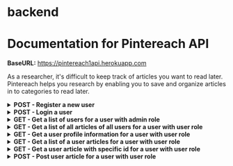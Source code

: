 # backend

# Documentation for Pintereach API

<b>BaseURL:</b> https://pintereach1api.herokuapp.com

As a researcher, it's difficult to keep track of articles you want to read later. Pintereach helps you research by enabling you to save and organize articles in to categories to read later.

<details>
<summary><b>POST - Register a new user</b></summary>

Endpoint: BaseURL/api/auth/register
Requires an object with a username, password, name, email - all string data types, and role is 1 for admin, and 2 for user:

```
{
	 "username": "aaron",
    "password": "qwerty",
    "name": "Aaron",
    "email": "aaron@gmail.com",
    "role": 1
}
```

When successful will return status code of 201 (CREATED), the new user object and a token (example):

```
{
    "data": {
        "id": 5,
        "username": "aaron",
        "name": "Aaron",
        "email": "aaron@gmail.com",
        "password": "$2a$08$yOVH2s1SQF57YA2V/LKDO.JRO02qtifGTFrmC4ql0/ONNVxiGjLX.",
        "role": 1
    },
    "jwt_token": "eyJhbGciOiJIUzI1NiIsInR5cCI6IkpXVCJ9.eyJzdWJqZWN0Ijo1LCJ1c2VybmFtZSI6InVzZXI1Iiwicm9sZSI6MSwiaWF0IjoxNTk3ODc4OTQ2LCJleHAiOjE1OTc4ODYxNDZ9.OAJUXgX_fbQ8djZpFNBxw8ztyPi-FgvPrgv6DlgIILU"
}
```

</details>

<details>
<summary><b>POST - Login a user</b></summary>
<br>
<b>Endpoint:</b> <code>BaseURL/api/auth/login</code>
<br>
<br>
Requires an object with a username and password, both string data types:

```
{
	"username": "aaron",
	"password": "qwerty"
}
```

When successful will return status code of 200 (OK), the new item object and a token (example):

```
{
    "message": "Welcome to our API, aaron!",
    "jwt_token": "eyJhbGciOiJIUzI1NiIsInR5cCI6IkpXVCJ9.eyJzdWJqZWN0Ijo1LCJ1c2VybmFtZSI6InVzZXI1Iiwicm9sZSI6MSwiaWF0IjoxNTk3ODc4OTk1LCJleHAiOjE1OTc4ODYxOTV9.9qlaKD7OyaS7iDgeNODW7fQpIK3pNxoFhWRcCHHxkmo"
}
```

</details>

<details>
<summary><b>GET - Get a list of users for a user with admin role</b></summary>
<br>
<b>Endpoint:</b> <code>BaseURL/api/admin/users</code>
<br>
<br>
Admin access endpoint. Token required.
<br>
<br>

When successful will return status code of 200 (OK), and the a list of users:

```
[
    {
        "id": 1,
        "username": "user1",
        "name": "John Doe",
        "email": "john@gmail.com"
    },
    {
        "id": 2,
        "username": "user2",
        "name": "Jane Cimegra",
        "email": "jane@gmail.com"
    },
    {
        "id": 3,
        "username": "user3",
        "name": "Robbin Wilson",
        "email": "robbin@gmail.com"
    },
    {
        "id": 4,
        "username": "user4",
        "name": "Jack Dirreban",
        "email": "jack@gmail.com"
    },
    {
        "id": 5,
        "username": "aaron",
        "name": "Aaron",
        "email": "aaron@gmail.com"
    }
]
```

</details>

<details>
<summary><b>GET - Get a list of all articles of all users for a user with user role</b></summary>
<br>
<b>Endpoint:</b> <code>BaseURL/api/articles</code>
<br>
<br>
User access endpoint. Token required.
<br>
<br>

When successful will return status code of 200 (OK), and the a list of articles:

```
[
    {
        "id": 1,
        "title": "Microbial OmcZ nanowires",
        "description": "Electric field stimulates production of highly conductive microbial OmcZ nanowires",
        "link": "https://www.nature.com/articles/s41589-020-0623-9"
    },
    {
        "id": 2,
        "title": "Anticancer immune response",
        "description": "Targeted glycan degradation potentiates the anticancer immune response in vivo",
        "link": "https://www.nature.com/articles/s41589-020-0622-x"
    },
    {
        "id": 3,
        "title": "New Habit",
        "description": "How Long Does it Actually Take to Form a New Habit? (Backed by Science)",
        "link": "https://jamesclear.com/new-habit"
    },
    {
        "id": 4,
        "title": "SARS-CoV-2 spike proteins",
        "description": "Structures and distributions of SARS-CoV-2 spike proteins on intact virions",
        "link": "https://www.nature.com/articles/s41586-020-2665-2"
    },
    {
        "id": 5,
        "title": "The Power of Synaptic Pruning",
        "description": "How to Build New Habits by Taking Advantage of Old Ones",
        "link": "https://www.nature.com/articles/s41586-020-2665-2"
    }
]
```

</details>

<details>
<summary><b>GET - Get a user profile information for a user with user role</b></summary>
<br>
<b>Endpoint:</b> <code>BaseURL/api/users/:id</code>
<br>
<br>
User access endpoint. Token required.
<br>
<br>

When successful will return status code of 200 (OK), and the a user profile information:

```
[
    {
        "id": 2,
        "username": "user2",
        "name": "Jane Cimegra",
        "email": "jane@gmail.com",
        "password": "qwerty",
        "role": 2
    }
]
```

</details>

<details>
<summary><b>GET - Get a list of a user articles for a user with user role</b></summary>
<br>
<b>Endpoint:</b> <code>BaseURL/api/users/:id/articles</code>
<br>
<br>
User access endpoint. Token required.
<br>
<br>

When successful will return status code of 200 (OK), and the a list of articles of a user with id:

```
[
    {
        "article_id": 2,
        "user_id": 2,
        "title": "Anticancer immune response",
        "description": "Targeted glycan degradation potentiates the anticancer immune response in vivo",
        "link": "https://www.nature.com/articles/s41589-020-0622-x",
        "category_name": "Hypotheses",
        "category_id": 2,
        "rank_id": 4
    },
    {
        "article_id": 4,
        "user_id": 2,
        "title": "SARS-CoV-2 spike proteins",
        "description": "Structures and distributions of SARS-CoV-2 spike proteins on intact virions",
        "link": "https://www.nature.com/articles/s41586-020-2665-2",
        "category_name": "Research",
        "category_id": 1,
        "rank_id": 1
    }
]
```

</details>

<details>
<summary><b>GET - Get a user article with specific id for a user with user role</b></summary>
<br>
<b>Endpoint:</b> <code>BaseURL/api/users/:id/articles/:articleID</code>
<br>
<br>
User access endpoint. Token required.
<br>
<br>

When successful will return status code of 200 (OK), and the a user article with articleID:

```
[
    {
        "article_id": 2,
        "user_id": 2,
        "title": "Anticancer immune response",
        "description": "Targeted glycan degradation potentiates the anticancer immune response in vivo",
        "link": "https://www.nature.com/articles/s41589-020-0622-x",
        "category_name": "Hypotheses",
        "category_id": 2,
        "rank_id": 4
    }
]
```

</details>

<details>
<summary><b>POST - Post user article for a user with user role</b></summary>
<br>
<b>Endpoint:</b> <code>BaseURL/api/users/:id/articles</code>
<br>
User access endpoint. Token required.
<br>
Requires an object with a title, description, link, category_id, and rank_id:
```
{
    "title": "The New Power Article",
      "description": "How to Build Article created by user2",
      "link": "https://www.nature.com/articles/s41586-020-2665-2",
      "category_id": 3,

      "rank_id": 4

}

```

<br>

<br>

When successful will return status code of 201 (OK), and the a new article:

```

{
"id": 7,
"title": "The New Power Article",
"description": "How to Build Article created by user2",
"link": "https://www.nature.com/articles/s41586-020-2665-2",
"rank_id": 4,
"user_id": 2,
"category_id": 3
}

```

</details>
```
